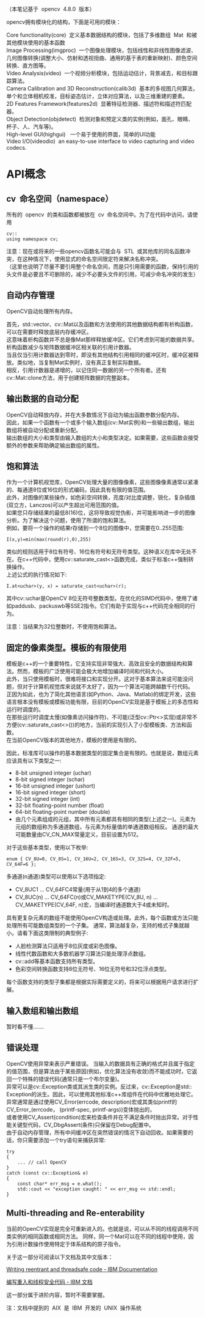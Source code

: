 （本笔记基于  opencv  4.8.0  版本）


opencv拥有模块化的结构，下面是可用的模块：

Core functionality(core)  定义基本数据结构的模块，包括了多维数组  Mat  和被其他模块使用的基本函数  
Image Processing(imgproc)  一个图像处理模块，包括线性和非线性图像滤波、几何图像转换(调整大小、仿射和透视扭曲、通用的基于表的重新映射)、颜色空间转换、直方图等。  
Video Analysis(video)  一个视频分析模块，包括运动估计，背景减去，和目标跟踪算法。  
Camera Calibration and 3D Reconstruction(calib3d)  基本的多视图几何算法，单个和立体相机校准，目标姿态估计，立体对应算法，以及三维重建的要素。  
2D Features Framework(features2d)  显著特征检测器、描述符和描述符匹配器。  
Object Detection(objdetect)  检测对象和预定义类的实例(例如，面孔、眼睛、杯子、人、汽车等)。  
High-level GUI(highgui)   一个易于使用的界面，简单的UI功能  
Video I/O(videodio)  an easy-to-use interface to video capturing and video codecs.  


# API概念
## cv  命名空间（namespace）

所有的  opencv  的类和函数都被放在  cv  命名空间中。为了在代码中访问，请使用

`cv::`  
`using namespace cv;`

注意：现在或将来的一些opencv函数名可能会与  STL  或其他库的同名函数冲突，在这种情况下，使用显式的命名空间限定符来解决名称冲突。  
（这里也说明了尽量不要引用整个命名空间，而是只引用需要的函数，保持引用的头文件是必要且不可删除的，减少不必要头文件的引用，可减少命名冲突的发生）

## 自动内存管理

OpenCV自动处理所有内存。

首先，std::vector、cv::Mat以及函数和方法使用的其他数据结构都有析构函数，可以在需要时释放底层内存缓冲区。  
这意味着析构函数并不总是像Mat那样释放缓冲区。它们考虑到可能的数据共享。析构函数减少与矩阵数据缓冲区相关联的引用计数器。  
当且仅当引用计数器达到零时，即没有其他结构引用相同的缓冲区时，缓冲区被释放。类似地，当复制Mat实例时，没有真正复制实际数据。  
相反，引用计数器是递增的，以记住同一数据的另一个所有者。还有cv::Mat::clone方法，用于创建矩阵数据的完整副本。

## 输出数据的自动分配

OpenCV自动释放内存，并在大多数情况下自动为输出函数参数分配内存。  
因此，如果一个函数有一个或多个输入数组(cv::Mat实例)和一些输出数组，输出数组将被自动分配或重新分配。  
输出数组的大小和类型由输入数组的大小和类型决定。如果需要，这些函数会接受额外的参数来帮助确定输出数组的属性。  

## 饱和算法

作为一个计算机视觉库，OpenCV处理大量的图像像素，这些图像像素通常以紧凑的、每通道8位或16位的形式编码，因此具有有限的值范围。  
此外，对图像的某些操作，如色彩空间转换，亮度/对比度调整，锐化，复杂插值(双立方，Lanczos)可以产生超出可用范围的值。  
如果您只存储结果的最低8(16)位，这将导致视觉伪影，并可能影响进一步的图像分析。为了解决这个问题，使用了所谓的饱和算法。  
例如，要将一个操作的结果r存储到一个8位的图像中，您需要在0..255范围:

`I(x,y)=min(max(round(r),0),255)`

类似的规则适用于8位有符号、16位有符号和无符号类型。这种语义在库中无处不在。在c++代码中，使用cv::saturate_cast<>函数完成，类似于标准c++强制转换操作。  
上述公式的执行情况如下:

`I.at<uchar>(y, x) = saturate_cast<uchar>(r);`

其中cv::uchar是OpenCV 8位无符号整数类型。在优化的SIMD代码中，使用了诸如paddusb、packuswb等SSE2指令。它们有助于实现与c++代码完全相同的行为。

注意：当结果为32位整数时，不使用饱和算法。


## 固定的像素类型。模板的有限使用

模板是c++的一个重要特性，它支持实现非常强大、高效且安全的数据结构和算法。然而，模板的广泛使用可能会极大地增加编译时间和代码大小。  
此外，当只使用模板时，很难将接口和实现分开。这对于基本算法来说可能没问题，但对于计算机视觉库来说就不太好了，因为一个算法可能跨越数千行代码。  
正因为如此，也为了简化其他语言(如Python、Java、Matlab)的绑定开发，这些语言根本没有模板或模板功能有限，目前的OpenCV实现是基于模板上的多态性和运行时调度的。  
在那些运行时调度太慢(如像素访问操作符)、不可能(泛型cv::Ptr<>实现)或非常不方便(cv::saturate_cast<>())的地方，当前的实现引入了小型模板类、方法和函数。  
在当前OpenCV版本的其他地方，模板的使用是有限的。

因此，标准库可以操作的基本数据类型的固定集合是有限的。也就是说，数组元素应该具有以下类型之一:

* 8-bit unsigned integer (uchar)
* 8-bit signed integer (schar)
* 16-bit unsigned integer (ushort)
* 16-bit signed integer (short)
* 32-bit signed integer (int)
* 32-bit floating-point number (float)
* 64-bit floating-point number (double)
* 由几个元素组成的元组，其中所有元素都具有相同的类型(上述之一)。元素为元组的数组称为多通道数组，与元素为标量值的单通道数组相反。
  通道的最大可能数量由CV_CN_MAX常量定义，目前设置为512。

对于这些基本类型，使用以下枚举:

`enum { CV_8U=0, CV_8S=1, CV_16U=2, CV_16S=3, CV_32S=4, CV_32F=5, CV_64F=6 };`

多通道(n通道)类型可以使用以下选项指定:

* CV_8UC1 ... CV_64FC4常量(用于从1到4的多个通道)
* CV_8UC(n) ... CV_64FC(n)或CV_MAKETYPE(CV_8U, n) ... CV_MAKETYPE(CV_64F, n)宏，当编译时通道数大于4或未知时。

具有更复杂元素的数组不能使用OpenCV构造或处理。此外，每个函数或方法只能处理所有可能数组类型的一个子集。
通常，算法越复杂，支持的格式子集就越小。请看下面这类限制的典型例子:

* 人脸检测算法只适用于8位灰度或彩色图像。
* 线性代数函数和大多数机器学习算法只能处理浮点数组。
* cv::add等基本函数支持所有类型。
* 色彩空间转换函数支持8位无符号、16位无符号和32位浮点类型。

每个函数支持的类型子集都是根据实际需要定义的，将来可以根据用户请求进行扩展。


## 输入数组和输出数组

暂时看不懂.......


## 错误处理

OpenCV使用异常来表示严重错误。
当输入的数据具有正确的格式并且属于指定的值范围，但是算法由于某些原因(例如，优化算法没有收敛)而不能成功时，它返回一个特殊的错误代码(通常只是一个布尔变量)。  
异常可以是cv::Exception类或其派生类的实例。反过来，cv::Exception是std:: Exception的派生。因此，可以使用其他标准c++库组件在代码中优雅地处理它。  
异常通常是通过使用CV_Error(errcode, description)宏或其类似printf的CV_Error_(errcode， (printf-spec, printf-args))变体抛出的，  
或者使用CV_Assert(condition)宏来检查条件并在不满足条件时抛出异常。对于性能关键型代码，CV_DbgAssert(条件)只保留在Debug配置中。  
由于自动内存管理，所有中间缓冲区在突然错误的情况下自动回收。如果需要的话，你只需要添加一个try语句来捕获异常:  

	try
	{
 		... // call OpenCV
	}
	catch (const cv::Exception& e)
	{
 		const char* err_msg = e.what();
 		std::cout << "exception caught: " << err_msg << std::endl;
	}


## Multi-threading and Re-enterability

当前的OpenCV实现是完全可重新进入的。也就是说，可以从不同的线程调用不同类实例的相同函数或相同方法。
同样，同一个Mat可以在不同的线程中使用，因为引用计数操作使用特定于体系结构的原子指令。

关于这一部分可阅读以下文档及其中文版本：

[Writing reentrant and threadsafe code - IBM Documentation](https://www.ibm.com/docs/en/aix/7.3?topic=programming-writing-reentrant-threadsafe-code)

[编写重入和线程安全代码 - IBM 文档](https://www.ibm.com/docs/zh/aix/7.3?topic=programming-writing-reentrant-threadsafe-code)

这一部分属于进阶内容，暂时不需要掌握。

注：文档中提到的  AIX  是  IBM  开发的  UNIX  操作系统

